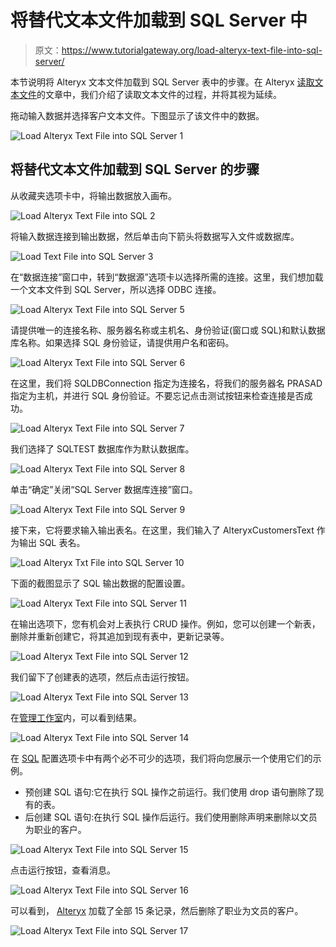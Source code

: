 # 将替代文本文件加载到 SQL Server 中

> 原文：<https://www.tutorialgateway.org/load-alteryx-text-file-into-sql-server/>

本节说明将 Alteryx 文本文件加载到 SQL Server 表中的步骤。在 Alteryx [读取文本文件](https://www.tutorialgateway.org/read-text-file-in-alteryx/)的文章中，我们介绍了读取文本文件的过程，并将其视为延续。

拖动输入数据并选择客户文本文件。下图显示了该文件中的数据。

![Load Alteryx Text File into SQL Server 1](img/c4d3d2166f2331ffef1bbba285bdcebc.png)

## 将替代文本文件加载到 SQL Server 的步骤

从收藏夹选项卡中，将输出数据放入画布。

![Load Alteryx Text File into SQL 2](img/ebded0dd54d9941654409c2c5bcff432.png)

将输入数据连接到输出数据，然后单击向下箭头将数据写入文件或数据库。

![Load Text File into SQL Server 3](img/916a22634d5bb6371840b67959c93c55.png)

在“数据连接”窗口中，转到“数据源”选项卡以选择所需的连接。这里，我们想加载一个文本文件到 SQL Server，所以选择 ODBC 连接。

![Load Alteryx Text File into SQL Server 5](img/fddd0fe4b9084b084b8abb0f75e73a38.png)

请提供唯一的连接名称、服务器名称或主机名、身份验证(窗口或 SQL)和默认数据库名称。如果选择 SQL 身份验证，请提供用户名和密码。

![Load Alteryx Text File into SQL Server 6](img/3d164a58c046a13e12a1fb50b7656958.png)

在这里，我们将 SQLDBConnection 指定为连接名，将我们的服务器名 PRASAD 指定为主机，并进行 SQL 身份验证。不要忘记点击测试按钮来检查连接是否成功。

![Load Alteryx Text File into SQL Server 7](img/e2e5046b3eb6672dbdf3f023d293f3b0.png)

我们选择了 SQLTEST 数据库作为默认数据库。

![Load Alteryx Text File into SQL Server 8](img/dff90bfaef57365dda975744be1d4dad.png)

单击“确定”关闭“SQL Server 数据库连接”窗口。

![Load Alteryx Text File into SQL Server 9](img/e32fe50de518003ef033d6563e9a8d1a.png)

接下来，它将要求输入输出表名。在这里，我们输入了 AlteryxCustomersText 作为输出 SQL 表名。

![Load Alteryx Txt File into SQL Server 10](img/86172953809701282e67ff36078a186f.png)

下面的截图显示了 SQL 输出数据的配置设置。

![Load Alteryx Text File into SQL Server 11](img/b3474f0ee4819d73a0fd9ad7698b0888.png)

在输出选项下，您有机会对上表执行 CRUD 操作。例如，您可以创建一个新表，删除并重新创建它，将其追加到现有表中，更新记录等。

![Load Alteryx Text File into SQL Server 12](img/8cc036648db3b2acd794083ba5aaad15.png)

我们留下了创建表的选项，然后点击运行按钮。

![Load Alteryx Text File into SQL Server 13](img/2a826b255f39329df4440d568ffa3c3a.png)

在[管理工作室](https://www.tutorialgateway.org/sql-server-management-studio/)内，可以看到结果。

![Load Alteryx Text File into SQL Server 14](img/e8f7acfd89e657874d69e044c18f264a.png)

在 [SQL](https://www.tutorialgateway.org/sql/) 配置选项卡中有两个必不可少的选项，我们将向您展示一个使用它们的示例。

*   预创建 SQL 语句:它在执行 SQL 操作之前运行。我们使用 drop 语句删除了现有的表。
*   后创建 SQL 语句:在执行 SQL 操作后运行。我们使用删除声明来删除以文员为职业的客户。

![Load Alteryx Text File into SQL Server 15](img/fcd2be6e0a3dfd7959d275e436b77aa0.png)

点击运行按钮，查看消息。

![Load Alteryx Text File into SQL Server 16](img/d2bee7f2751e475b77d6562b9f32aa0c.png)

可以看到， [Alteryx](https://www.tutorialgateway.org/alteryx-tutorial/) 加载了全部 15 条记录，然后删除了职业为文员的客户。

![Load Alteryx Text File into SQL Server 17](img/74823b8e4011fa2fe4a77615f65e880f.png)
